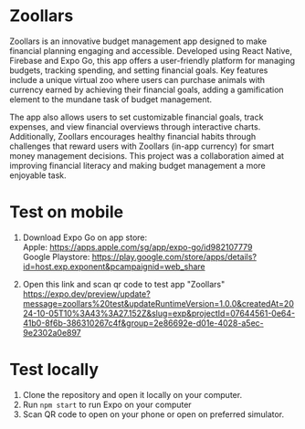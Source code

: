# Zoollars

Zoollars is an innovative budget management app designed to make financial planning engaging and accessible. Developed using React Native, Firebase and Expo Go, this app offers a user-friendly platform for managing budgets, tracking spending, and setting financial goals. Key features include a unique virtual zoo where users can purchase animals with currency earned by achieving their financial goals, adding a gamification element to the mundane task of budget management.

The app also allows users to set customizable financial goals, track expenses, and view financial overviews through interactive charts. Additionally, Zoollars encourages healthy financial habits through challenges that reward users with Zoollars (in-app currency) for smart money management decisions. This project was a collaboration aimed at improving financial literacy and making budget management a more enjoyable task.

# Test on mobile
1. Download Expo Go on app store:<br/> 
Apple: https://apps.apple.com/sg/app/expo-go/id982107779 <br/>
Google Playstore: https://play.google.com/store/apps/details?id=host.exp.exponent&pcampaignid=web_share

2. Open this link and scan qr code to test app "Zoollars" <br/>
https://expo.dev/preview/update?message=zoollars%20test&updateRuntimeVersion=1.0.0&createdAt=2024-10-05T10%3A43%3A27.152Z&slug=exp&projectId=07644561-0e64-41b0-8f6b-386310267c4f&group=2e86692e-d01e-4028-a5ec-9e2302a0e897

# Test locally
1. Clone the repository and open it locally on your computer.
2. Run `npm start` to run Expo on your computer
3. Scan QR code to open on your phone or open on preferred simulator.
